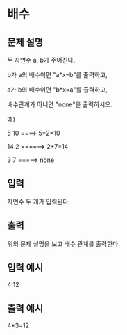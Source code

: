 # 배수
## 문제 설명      
두 자연수 a, b가 주어진다.

b가 a의 배수이면 "a*x=b"를 출력하고,

a가 b의 배수이면 "b*x=a"를 출력하고,

배수관계가 아니면 "none"을 출력하시오.

예) 

5 10    ====> 5*2=10

14 2   ======> 2*7=14

3 7 =====> none

## 입력
자연수 두 개가 입력된다.

## 출력
위의 문제 설명을 보고 배수 관계를 출력한다.

## 입력 예시   
4 12

## 출력 예시
4*3=12